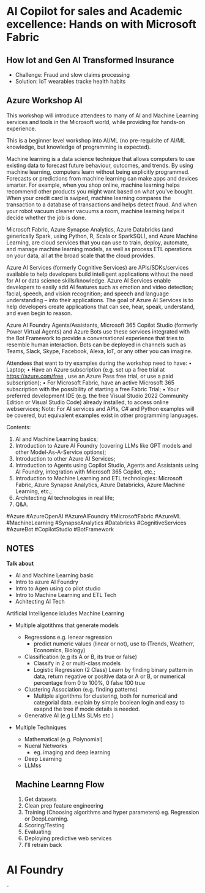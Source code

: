 # AI Copilot for sales and Academic excellence: Hands on with Microsoft Fabric

## How Iot and Gen AI Transformed Insurance

- Challenge: Fraud and slow claims processing
- Solution: IoT wearables tracke health habits

## Azure Workshop AI

This workshop will introduce attendees to many of AI and Machine Learning services and tools in the Microsoft world, while providing for hands-on experience.

This is a beginner level workshop into AI/ML (no pre-requisite of AI/ML knowledge, but knowledge of programming is expected).

Machine learning is a data science technique that allows computers to use existing data to forecast future behaviour, outcomes, and trends. By using machine learning, computers learn without being explicitly programmed. Forecasts or predictions from machine learning can make apps and devices smarter. For example, when you shop online, machine learning helps recommend other products you might want based on what you've bought. When your credit card is swiped, machine learning compares the transaction to a database of transactions and helps detect fraud. And when your robot vacuum cleaner vacuums a room, machine learning helps it decide whether the job is done.

Microsoft Fabric, Azure Synapse Analytics, Azure Databricks (and generically Spark, using Python, R, Scala or SparkSQL), and Azure Machine Learning, are cloud services that you can use to train, deploy, automate, and manage machine learning models, as well as process ETL operations on your data, all at the broad scale that the cloud provides.

Azure AI Services (formerly Cognitive Services) are APIs/SDKs/services available to help developers build intelligent applications without the need for AI or data science skills/knowledge. Azure AI Services enable developers to easily add AI features such as emotion and video detection; facial, speech, and vision recognition; and speech and language understanding – into their applications. The goal of Azure AI Services is to help developers create applications that can see, hear, speak, understand, and even begin to reason.

Azure AI Foundry Agents/Assistants, Microsoft 365 Copilot Studio (formerly Power Virtual Agents) and Azure Bots use these services integrated with the Bot Framework to provide a conversational experience that tries to resemble human interaction. Bots can be deployed in channels such as Teams, Slack, Skype, Facebook, Alexa, IoT, or any other you can imagine.

Attendees that want to try examples during the workshop need to have:
• Laptop;
• Have an Azure subscription (e.g. set up a free trial at https://azure.com/free , use an Azure Pass free trial, or use a paid subscription);
• For Microsoft Fabric, have an active Microsoft 365 subscription with the possibility of starting a free Fabric Trial;
• Your preferred development IDE (e.g. the free Visual Studio 2022 Community Edition or Visual Studio Code) already installed, to access online webservices;
Note: For AI services and APIs, C# and Python examples will be covered, but equivalent examples exist in other programming languages.

Contents:

1. AI and Machine Learning basics;
2. Introduction to Azure AI Foundry (covering LLMs like GPT models and other Model-As-A-Service options);
3. Introduction to other Azure AI Services;
4. Introduction to Agents using Copilot Studio, Agents and Assistants using AI Foundry, integration with Microsoft 365 Copilot, etc.;
5. Introduction to Machine Learning and ETL technologies: Microsoft Fabric, Azure Synapse Analytics, Azure Databricks, Azure Machine Learning, etc.;
6. Architecting AI technologies in real life;
7. Q&A.

#Azure #AzureOpenAI #AzureAIFoundry #MicrosoftFabric #AzureML #MachineLearning #SynapseAnalytics #Databricks #CognitiveServices #AzureBot #CopilotStudio #BotFramework

## NOTES

**Talk about**

- AI and Machine Learning basic
- Intro to azure AI Foundry
- Intro to Agen using co pilot studio
- Intro to Machine Learning and ETL Tech
- Achitecting AI Tech

Artificial Intelligence icludes Machine Learning

- Multiple algotithms that generate models
  - Regressions e.g. lenear regression
    - predict numeric values (linear or not), use to (Trends, Weatherr, Economics, Biology)
  - Classification (e.g its A or B, its true or false)
    - Classify in 2 or multi-class models
    - Logistic Regression (2 Class) Learn by finding binary pattern in data, return negative or positive data or A or B, or numerical percentage from 0 to 100%, 0 false 100 true
  - Clustering Association (e.g. finding patterns)
    - Multiple algorithms for clustering, both for numerical and categorial data. explain by simple boolean login and easy to exapnd the tree if mode details is needed.
  - Generative AI (e.g LLMs SLMs etc.)
- Multiple Techniques

  - Mathematical (e.g. Polynomial)
  - Nueral Networks
    - eg. imaging and deep learning
  - Deep Learning
  - LLMss

  ## Machine Learnng Flow

  1. Get datasets
  2. Clean prep feature engineering
  3. Training (Choosing algorithms and hyper parameters) eg. Regression or DeepLearning.
  4. Scoring/Testing
  5. Evaluating
  6. Deploying predictive web services
  7. I'll retrain back

# AI Foundry

    -
